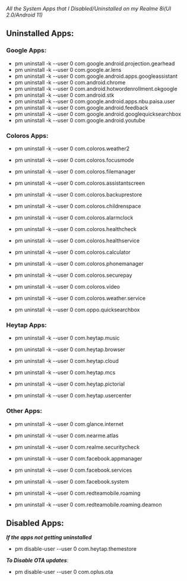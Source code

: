 *All the System Apps that I Disabled/Uninstalled on my Realme 8i(UI 2.0/Android 11)*

## Uninstalled Apps:

### Google Apps:

- pm uninstall -k --user 0 com.google.android.projection.gearhead
- pm uninstall -k --user 0 com.google.ar.lens
- pm uninstall -k --user 0 com.google.android.apps.googleassistant
- pm uninstall -k --user 0 com.android.chrome
- pm uninstall -k --user 0 com.android.hotwordenrollment.okgoogle
- pm uninstall -k --user 0 com.android.stk
- pm uninstall -k --user 0 com.google.android.apps.nbu.paisa.user
- pm uninstall -k --user 0 com.google.android.feedback
- pm uninstall -k --user 0 com.google.android.googlequicksearchbox
- pm uninstall -k --user 0 com.google.android.youtube 

### Coloros Apps:
- pm uninstall -k --user 0 com.coloros.weather2
- pm uninstall -k --user 0 com.coloros.focusmode
- pm uninstall -k --user 0 com.coloros.filemanager

- pm uninstall -k --user 0 com.coloros.assistantscreen

- pm uninstall -k --user 0 com.coloros.backuprestore

- pm uninstall -k --user 0 com.coloros.childrenspace

- pm uninstall -k --user 0 com.coloros.alarmclock

- pm uninstall -k --user 0 com.coloros.healthcheck

- pm uninstall -k --user 0 com.coloros.healthservice

- pm uninstall -k --user 0 com.coloros.calculator

- pm uninstall -k --user 0 com.coloros.phonemanager

- pm uninstall -k --user 0 com.coloros.securepay

- pm uninstall -k --user 0 com.coloros.video

- pm uninstall -k --user 0 com.coloros.weather.service

- pm uninstall -k --user 0 com.oppo.quicksearchbox

### Heytap Apps:
- pm uninstall -k --user 0 com.heytap.music

- pm uninstall -k --user 0 com.heytap.browser

- pm uninstall -k --user 0 com.heytap.cloud

- pm uninstall -k --user 0 com.heytap.mcs

- pm uninstall -k --user 0 com.heytap.pictorial

- pm uninstall -k --user 0 com.heytap.usercenter

### Other Apps:
- pm uninstall -k --user 0 com.glance.internet

- pm uninstall -k --user 0 com.nearme.atlas

- pm uninstall -k --user 0 com.realme.securitycheck

- pm uninstall -k --user 0 com.facebook.appmanager

- pm uninstall -k --user 0 com.facebook.services

- pm uninstall -k --user 0 com.facebook.system
- pm uninstall -k --user 0 com.redteamobile.roaming

- pm uninstall -k --user 0 com.redteamobile.roaming.deamon

## Disabled Apps:

***If the apps not getting uninstalled***
- pm disable-user --user 0 com.heytap.themestore

***To Disable OTA updates***:
- pm disable-user --user 0 com.oplus.ota
